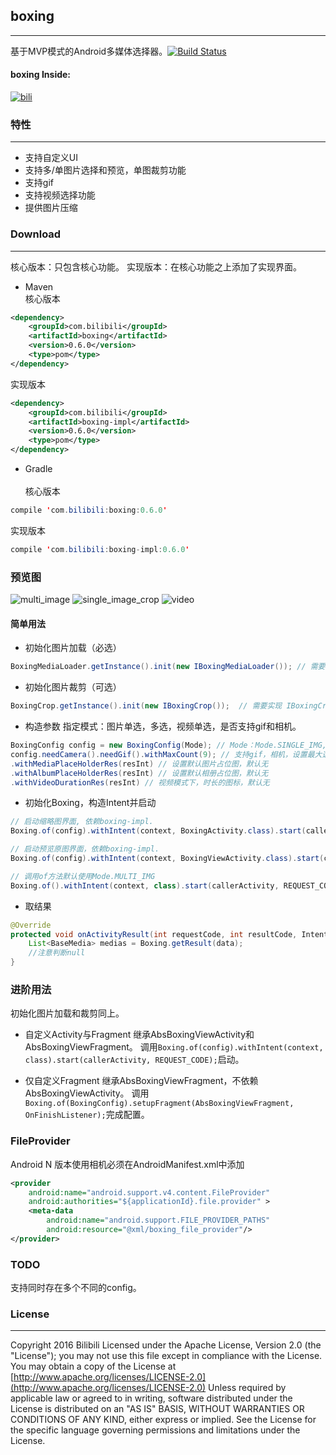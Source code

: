 ## boxing
---
基于MVP模式的Android多媒体选择器。[![Build Status](https://travis-ci.org/Bilibili/boxing.svg?branch=master)](https://travis-ci.org/Bilibili/boxing)

#### boxing Inside: 
[![bili](screenshot/bili.webp)](https://play.google.com/store/apps/details?id=tv.danmaku.bili)

### 特性
---
- 支持自定义UI
- 支持多/单图片选择和预览，单图裁剪功能
- 支持gif
- 支持视频选择功能
- 提供图片压缩

### Download                                                                  
---
核心版本：只包含核心功能。
实现版本：在核心功能之上添加了实现界面。                                                                                       
- Maven 
  ​                                                  
  核心版本                                                                                                                                            
```xml
<dependency>                                                      
  	<groupId>com.bilibili</groupId>                                    
  	<artifactId>boxing</artifactId>                                    
  	<version>0.6.0</version>                                       
  	<type>pom</type>                                                
</dependency> 
```
实现版本                                                                   
```xml
<dependency>                                                          
  	<groupId>com.bilibili</groupId>                                    
  	<artifactId>boxing-impl</artifactId>                              
  	<version>0.6.0</version>                                       
  	<type>pom</type>                                                  
</dependency>                                                      
```
- Gradle   
  ​                                                    
  核心版本                                                                 
```java                                                                         
compile 'com.bilibili:boxing:0.6.0'                              
```
实现版本                                                                   
```java                                                                        
compile 'com.bilibili:boxing-impl:0.6.0'               
```

### 预览图

![multi_image](screenshot/multi_image.webp)
![single_image_crop](screenshot/single_image_crop.webp)
![video](screenshot/video.webp)


#### 简单用法

- 初始化图片加载（必选）
```java
BoxingMediaLoader.getInstance().init(new IBoxingMediaLoader()); // 需要实现IBoxingMediaLoader 
```
- 初始化图片裁剪（可选）
```java
BoxingCrop.getInstance().init(new IBoxingCrop());  // 需要实现 IBoxingCrop 
```

- 构造参数
  指定模式：图片单选，多选，视频单选，是否支持gif和相机。
```java
BoxingConfig config = new BoxingConfig(Mode); // Mode：Mode.SINGLE_IMG, Mode.MULTI_IMG, Mode.VIDEO
config.needCamera().needGif().withMaxCount(9); // 支持gif，相机，设置最大选图数
.withMediaPlaceHolderRes(resInt) // 设置默认图片占位图，默认无
.withAlbumPlaceHolderRes(resInt) // 设置默认相册占位图，默认无
.withVideoDurationRes(resInt) // 视频模式下，时长的图标，默认无
```
- 初始化Boxing，构造Intent并启动
```java
// 启动缩略图界面, 依赖boxing-impl.
Boxing.of(config).withIntent(context, BoxingActivity.class).start(callerActivity, REQUEST_CODE); 

// 启动预览原图界面，依赖boxing-impl.
Boxing.of(config).withIntent(context, BoxingViewActivity.class).start(callerActivity, REQUEST_CODE); 

// 调用of方法默认使用Mode.MULTI_IMG
Boxing.of().withIntent(context, class).start(callerActivity, REQUEST_CODE);
```

- 取结果
```java
@Override
protected void onActivityResult(int requestCode, int resultCode, Intent data) {
  	List<BaseMedia> medias = Boxing.getResult(data);
  	//注意判断null
}
```

### 进阶用法
初始化图片加载和裁剪同上。

- 自定义Activity与Fragment
  继承AbsBoxingViewActivity和AbsBoxingViewFragment。
  调用`Boxing.of(config).withIntent(context, class).start(callerActivity, REQUEST_CODE);`启动。

- 仅自定义Fragment
  继承AbsBoxingViewFragment，不依赖AbsBoxingViewActivity。
  调用`Boxing.of(BoxingConfig).setupFragment(AbsBoxingViewFragment, OnFinishListener);`完成配置。

### FileProvider
Android N 版本使用相机必须在AndroidManifest.xml中添加
```xml
<provider                                                 
	android:name="android.support.v4.content.FileProvider"
	android:authorities="${applicationId}.file.provider" >               
	<meta-data                                            
		android:name="android.support.FILE_PROVIDER_PATHS"
		android:resource="@xml/boxing_file_provider"/>
</provider>                 
```

### TODO
支持同时存在多个不同的config。

### License
----
Copyright 2016 Bilibili
Licensed under the Apache License, Version 2.0 (the "License"); you may not use this file except in compliance with the License. You may obtain a copy of the License at
[http://www.apache.org/licenses/LICENSE-2.0](http://www.apache.org/licenses/LICENSE-2.0)
Unless required by applicable law or agreed to in writing, software distributed under the License is distributed on an "AS IS" BASIS, WITHOUT WARRANTIES OR CONDITIONS OF ANY KIND, either express or implied. See the License for the specific language governing permissions and limitations under the License.